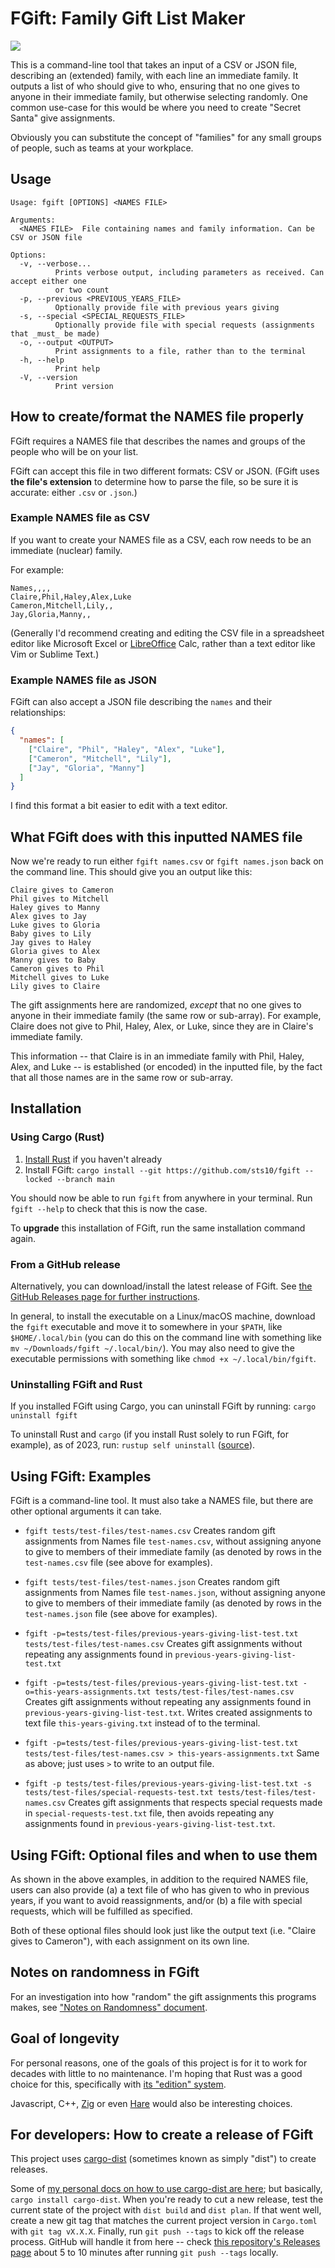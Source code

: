 # FGift: Family Gift List Maker
[![](https://deps.rs/repo/github/sts10/fgift/status.svg)](https://deps.rs/repo/github/sts10/fgift)

This is a command-line tool that takes an input of a CSV or JSON file, describing an (extended) family, with each line an immediate family. It outputs a list of who should give to who, ensuring that no one gives to anyone in their immediate family, but otherwise selecting randomly. One common use-case for this would be where you need to create "Secret Santa" give assignments.

Obviously you can substitute the concept of "families" for any small groups of people, such as teams at your workplace.

## Usage

```text
Usage: fgift [OPTIONS] <NAMES FILE>

Arguments:
  <NAMES FILE>  File containing names and family information. Can be CSV or JSON file

Options:
  -v, --verbose...
          Prints verbose output, including parameters as received. Can accept either one 
          or two count
  -p, --previous <PREVIOUS_YEARS_FILE>
          Optionally provide file with previous years giving
  -s, --special <SPECIAL_REQUESTS_FILE>
          Optionally provide file with special requests (assignments that _must_ be made)
  -o, --output <OUTPUT>
          Print assignments to a file, rather than to the terminal
  -h, --help
          Print help
  -V, --version
          Print version
```

## How to create/format the NAMES file properly

FGift requires a NAMES file that describes the names and groups of the people who will be on your list.

FGift can accept this file in two different formats: CSV or JSON. (FGift uses **the file's extension** to determine how to parse the file, so be sure it is accurate: either `.csv` or `.json`.)

### Example NAMES file as CSV
If you want to create your NAMES file as a CSV, each row needs to be an immediate (nuclear) family.

For example:

```csv
Names,,,,
Claire,Phil,Haley,Alex,Luke
Cameron,Mitchell,Lily,,
Jay,Gloria,Manny,,
```

(Generally I'd recommend creating and editing the CSV file in a spreadsheet editor like Microsoft Excel or [LibreOffice](https://www.libreoffice.org/) Calc, rather than a text editor like Vim or Sublime Text.)

### Example NAMES file as JSON
FGift can also accept a JSON file describing the `names` and their relationships:

```json
{
  "names": [
    ["Claire", "Phil", "Haley", "Alex", "Luke"],
    ["Cameron", "Mitchell", "Lily"],
    ["Jay", "Gloria", "Manny"]
  ]
}
```

I find this format a bit easier to edit with a text editor.

## What FGift does with this inputted NAMES file
Now we're ready to run either `fgift names.csv` or `fgift names.json` back on the command line. This should give you an output like this:

```
Claire gives to Cameron
Phil gives to Mitchell
Haley gives to Manny
Alex gives to Jay
Luke gives to Gloria
Baby gives to Lily
Jay gives to Haley
Gloria gives to Alex
Manny gives to Baby
Cameron gives to Phil
Mitchell gives to Luke
Lily gives to Claire
```

The gift assignments here are randomized, _except_ that no one gives to anyone in their immediate family (the same row or sub-array). For example, Claire does not give to Phil, Haley, Alex, or Luke, since they are in Claire's immediate family. 

This information -- that Claire is in an immediate family with Phil, Haley, Alex, and Luke -- is established (or encoded) in the inputted file, by the fact that all those names are in the same row or sub-array. 

## Installation 

### Using Cargo (Rust)
1. [Install Rust](https://www.rust-lang.org/tools/install) if you haven't already
2. Install FGift: `cargo install --git https://github.com/sts10/fgift --locked --branch main`

You should now be able to run `fgift` from anywhere in your terminal. Run `fgift --help` to check that this is now the case.

To **upgrade** this installation of FGift, run the same installation command again.

### From a GitHub release
Alternatively, you can download/install the latest release of FGift. See [the GitHub Releases page for further instructions](https://github.com/sts10/fgift/releases).

In general, to install the executable on a Linux/macOS machine, download the `fgift` executable and move it to somewhere in your `$PATH`, like `$HOME/.local/bin` (you can do this on the command line with something like `mv ~/Downloads/fgift ~/.local/bin/`). You may also need to give the executable permissions with something like `chmod +x ~/.local/bin/fgift`.

### Uninstalling FGift and Rust

If you installed FGift using Cargo, you can uninstall FGift by running: `cargo uninstall fgift`

To uninstall Rust and `cargo` (if you install Rust solely to run FGift, for example), as of 2023, run: `rustup self uninstall` ([source](https://www.rust-lang.org/tools/install)).

## Using FGift: Examples

FGift is a command-line tool. It must also take a NAMES file, but there are other optional arguments it can take.

- `fgift tests/test-files/test-names.csv` Creates random gift assignments from Names file `test-names.csv`, without assigning anyone to give to members of their immediate family (as denoted by rows in the `test-names.csv` file (see above for examples).

- `fgift tests/test-files/test-names.json` Creates random gift assignments from Names file `test-names.json`, without assigning anyone to give to members of their immediate family (as denoted by rows in the `test-names.json` file (see above for examples).

- `fgift -p=tests/test-files/previous-years-giving-list-test.txt tests/test-files/test-names.csv` Creates gift assignments without repeating any assignments found in `previous-years-giving-list-test.txt`

- `fgift -p=tests/test-files/previous-years-giving-list-test.txt -o=this-years-assignments.txt tests/test-files/test-names.csv` Creates gift assignments without repeating any assignments found in `previous-years-giving-list-test.txt`. Writes created assignments to text file `this-years-giving.txt` instead of to the terminal.

- `fgift -p=tests/test-files/previous-years-giving-list-test.txt tests/test-files/test-names.csv > this-years-assignments.txt` Same as above; just uses `>` to write to an output file.

- `fgift -p tests/test-files/previous-years-giving-list-test.txt -s tests/test-files/special-requests-test.txt tests/test-files/test-names.csv` Creates gift assignments that respects special requests made in `special-requests-test.txt` file, then avoids repeating any assignments found in `previous-years-giving-list-test.txt`.

## Using FGift: Optional files and when to use them
As shown in the above examples, in addition to the required NAMES file, users can also provide (a) a text file of who has given to who in previous years, if you want to avoid reassignments, and/or (b) a file with special requests, which will be fulfilled as specified. 

Both of these optional files should look just like the output text (i.e. "Claire gives to Cameron"), with each assignment on its own line.

## Notes on randomness in FGift
For an investigation into how "random" the gift assignments this programs makes, see ["Notes on Randomness" document](./notes-on-randomness.markdown).

## Goal of longevity
For personal reasons, one of the goals of this project is for it to work for decades with little to no maintenance. I'm hoping that Rust was a good choice for this, specifically with [its "edition" system](https://doc.rust-lang.org/edition-guide/introduction.html).

Javascript, C++, [Zig](https://ziglang.org/) or even [Hare](https://harelang.org/) would also be interesting choices.

## For developers: How to create a release of FGift
This project uses [cargo-dist](https://opensource.axo.dev/cargo-dist/) (sometimes known as simply "dist") to create releases. 

Some of [my personal docs on how to use cargo-dist are here](https://sts10.github.io/docs/cargo-dist-tips.html); but basically, `cargo install cargo-dist`. When you're ready to cut a new release, test the current state of the project with `dist build` and `dist plan`. If that went well, create a new git tag that matches the current project version in `Cargo.toml` with `git tag vX.X.X`. Finally, run `git push --tags` to kick off the release process. GitHub will handle it from here -- check [this repository's Releases page](https://github.com/sts10/fgift/releases) about 5 to 10 minutes after running `git push --tags` locally.
